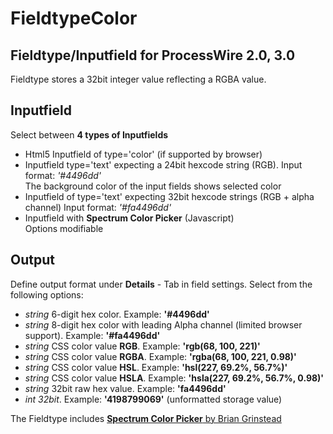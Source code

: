 FieldtypeColor
=====================

## Fieldtype/Inputfield for ProcessWire 2.0, 3.0

Fieldtype stores a 32bit integer value reflecting a RGBA value.

## Inputfield  
Select between **4 types of Inputfields** 
 
+ Html5 Inputfield of type='color' (if supported by browser)   
+ Inputfield type='text' expecting a 24bit hexcode string (RGB). Input format: *'#4496dd'*  
The background color of the input fields shows selected color
+ Inputfield of type='text' expecting 32bit hexcode strings (RGB + alpha channel) Input format: *'#fa4496dd'*  
+ Inputfield with **Spectrum Color Picker** (Javascript)  
Options modifiable



## Output

Define output format under **Details** - Tab in field settings. Select from the following options:

+ *string* 6-digit hex color. Example: **'#4496dd'**
+ *string* 8-digit hex color with leading Alpha channel (limited browser support).	 Example: **'#fa4496dd'**
+ *string* CSS color value **RGB**. Example: **'rgb(68, 100, 221)'**
+ *string* CSS color value **RGBA**. Example: **'rgba(68, 100, 221, 0.98)'**
+ *string* CSS color value **HSL**. Example: **'hsl(227, 69.2%, 56.7%)'**
+ *string* CSS color value **HSLA**. Example: **'hsla(227, 69.2%, 56.7%, 0.98)'**
+ *string* 32bit raw hex value. Example: **'fa4496dd'**
+ *int 32bit*. Example: **'4198799069'** (unformatted storage value)
		
		
The Fieldtype includes
[**Spectrum Color Picker** by Brian Grinstead](https://github.com/bgrins/spectrum)
